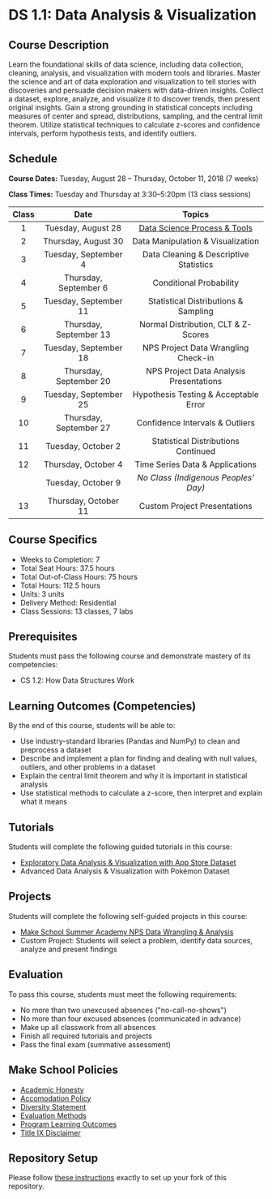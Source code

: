 # DS 1.1: Data Analysis & Visualization

## Course Description

Learn the foundational skills of data science, including data collection, cleaning, analysis, and visualization with modern tools and libraries.
Master the science and art of data exploration and visualization to tell stories with discoveries and persuade decision makers with data-driven insights.
Collect a dataset, explore, analyze, and visualize it to discover trends, then present original insights.
Gain a strong grounding in statistical concepts including measures of center and spread, distributions, sampling, and the central limit theorem.
Utilize statistical techniques to calculate z-scores and confidence intervals, perform hypothesis tests, and identify outliers.


## Schedule

**Course Dates:** Tuesday, August 28 – Thursday, October 11, 2018 (7 weeks)

**Class Times:** Tuesday and Thursday at 3:30–5:20pm (13 class sessions)

| Class |          Date          |                 Topics                  |
|:-----:|:----------------------:|:---------------------------------------:|
|   1   |  Tuesday, August 28    | [Data Science Process & Tools] |
|   2   | Thursday, August 30    | Data Manipulation & Visualization |
|   3   |  Tuesday, September 4  | Data Cleaning & Descriptive Statistics |
|   4   | Thursday, September 6  | Conditional Probability |
|   5   |  Tuesday, September 11 | Statistical Distributions & Sampling |
|   6   | Thursday, September 13 | Normal Distribution, CLT & Z-Scores |
|   7   |  Tuesday, September 18 | NPS Project Data Wrangling Check-in |
|   8   | Thursday, September 20 | NPS Project Data Analysis Presentations |
|   9   |  Tuesday, September 25 | Hypothesis Testing & Acceptable Error |
|  10   | Thursday, September 27 | Confidence Intervals & Outliers |
|  11   |  Tuesday, October 2    | Statistical Distributions Continued |
|  12   | Thursday, October 4    | Time Series Data & Applications |
|       |  Tuesday, October 9    | *No Class (Indigenous Peoples' Day)* |
|  13   | Thursday, October 11   | Custom Project Presentations |

[Data Science Process & Tools]: Lessons/DataScienceProcess.md

## Course Specifics

- Weeks to Completion: 7
- Total Seat Hours: 37.5 hours
- Total Out-of-Class Hours: 75 hours
- Total Hours: 112.5 hours
- Units: 3 units
- Delivery Method: Residential
- Class Sessions: 13 classes, 7 labs


## Prerequisites

Students must pass the following course and demonstrate mastery of its competencies:
- CS 1.2: How Data Structures Work


## Learning Outcomes (Competencies)

By the end of this course, students will be able to:
- Use industry-standard libraries (Pandas and NumPy) to clean and preprocess a dataset
- Describe and implement a plan for finding and dealing with null values, outliers, and other problems in a dataset
- Explain the central limit theorem and why it is important in statistical analysis
- Use statistical methods to calculate a z-score, then interpret and explain what it means


## Tutorials

Students will complete the following guided tutorials in this course:
- [Exploratory Data Analysis & Visualization with App Store Dataset](http://make.sc/app-store-dataset)
- Advanced Data Analysis & Visualization with Pokémon Dataset


## Projects

Students will complete the following self-guided projects in this course:
- [Make School Summer Academy NPS Data Wrangling & Analysis](http://make.sc/sa-nps-project)
- Custom Project: Students will select a problem, identify data sources, analyze and present findings


## Evaluation

To pass this course, students must meet the following requirements:
- No more than two unexcused absences ("no-call-no-shows")
- No more than four excused absences (communicated in advance)
- Make up all classwork from all absences
- Finish all required tutorials and projects
- Pass the final exam (summative assessment)


## Make School Policies

- [Academic Honesty](https://github.com/Product-College-Courses/Common-Syllabus-Sections/blob/master/Academic-Honesty-and-Plagiarism.md)
- [Accomodation Policy](https://github.com/Product-College-Courses/Common-Syllabus-Sections/blob/master/Accommodation-Policy.md)
- [Diversity Statement](https://github.com/Product-College-Courses/Common-Syllabus-Sections/blob/master/Diversity-Statement.md)
- [Evaluation Methods](https://github.com/Product-College-Courses/Common-Syllabus-Sections/blob/master/Evaluation-Methods.md)
- [Program Learning Outcomes](https://github.com/Product-College-Courses/Common-Syllabus-Sections/blob/master/Program-Learning-Outcomes.md)
- [Title IX Disclaimer](https://github.com/Product-College-Courses/Common-Syllabus-Sections/blob/master/Evaluations-Title-X-Disclaimer.md)


## Repository Setup

Please follow [these instructions](Setup.md) exactly to set up your fork of this repository.
